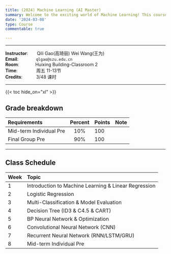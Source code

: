 ```yaml
---
title: (2024) Machine Learning (AI Master)
summary: Welcome to the exciting world of Machine Learning! This course is designed to be your gateway into understanding one of the most transformative technologies of the 21st century. 
date: '2024-03-08'
type: Course
commentable: true

---
```

-----
**Instructor**:       Qili Gao(高琦丽)  Wei Wang(王为)               <br>
**Email**:              `qlgao@szu.edu.cn`                 <br>
**Room**:             Huixing Building-Classroom 2<br>
**Time**:               周五 11-13节      <br>
**Credits**:           3/48 课时

-----
{{< toc hide_on="xl" >}}

## Grade breakdown

|  Requirements              | Percent      | Points                       | Note                                       |
|:---------------------------|:------------:|:-----------------------------|:---------|
| Mid-term Individual Pre | 10%          |   100                       |                                            |
|Final Group Pre| 90%              |     100                     |                                           

-----
## Class Schedule

|Week | Topic                                                                                 |                                                                                                                                                
|:--------------- |:-------------------------|
|  1   |Introduction to Machine Learning & Linear Regression | 
|  2   |Logistic Regression              |
|  3  |Multi-Classification & Model Evaluation   |
| 4 |Decision Tree (ID3 & C4.5 & CART)|
| 5 |BP Neural Network & Optimization|
| 6 |Convolutional Neural Network (CNN)|
| 7 |Recurrent Neural Network (RNN/LSTM/GRU)|   
| 8 |Mid-term Individual Pre|   

